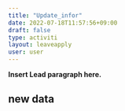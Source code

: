 ```yaml
---
title: "Update_infor"
date: 2022-07-18T11:57:56+09:00
draft: false
type: activiti
layout: leaveapply
user: user
---
```


**Insert Lead paragraph here.**

## new data

